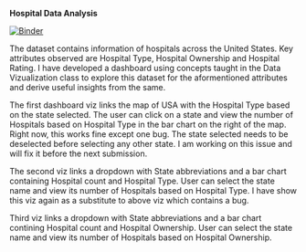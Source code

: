 <b> Hospital Data Analysis </b>

[![Binder](https://mybinder.org/badge_logo.svg)](https://mybinder.org/v2/gh/anish94/Hospital_data_analysis/master?filepath=USA-hospital-data-analysis.ipynb)

The dataset contains information of hospitals across the United States. Key attributes observed are Hospital Type, Hospital Ownership and Hospital Rating. I have developed a dashboard using concepts taught in the Data Vizualization class to explore this dataset for the aformentioned attributes and derive useful insights from the same. 

The first dashboard viz links the map of USA with the Hospital Type based on the state selected. The user can click on a state and view the number of Hospitals based on Hospital Type in the bar chart on the right of the map. Right now, this works fine except one bug. The state selected needs to be deselected before selecting any other state. I am working on this issue and will fix it before the next submission.

The second viz links a dropdown with State abbreviations and a bar chart containing Hospital count and Hospital Type. User can select the state name and view its number of Hospitals based on Hospital Type. I have show this viz again as a substitute to above viz which contains a bug.

Third viz links a dropdown with State abbreviations and a bar chart contining Hospital count and Hospital Ownership. User can select the state name and view its number of Hospitals based on Hospital Ownership.
